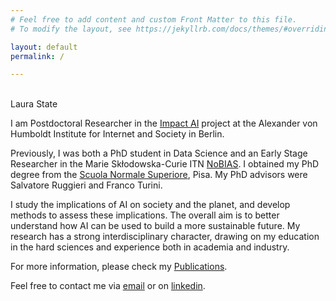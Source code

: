 ```yaml
---
# Feel free to add content and custom Front Matter to this file.
# To modify the layout, see https://jekyllrb.com/docs/themes/#overriding-theme-defaults

layout: default
permalink: /

---
```


<br />

<div class="title">
Laura State
</div>

I am Postdoctoral Researcher in the [Impact AI](https://www.hiig.de/en/project/impact-ai/) project at the Alexander von Humboldt Institute for Internet and Society in Berlin. 

Previously, I was both a PhD student in Data Science and an Early Stage Researcher in the Marie Skłodowska-Curie ITN [NoBIAS](https://nobias-project.eu). I obtained my PhD degree from the [Scuola Normale Superiore](https://www.sns.it/en), Pisa. My PhD advisors were Salvatore Ruggieri and Franco Turini.

I study the implications of AI on society and the planet, and develop methods to assess these implications. The overall aim is to better understand how AI can be used to build a more sustainable future. My research has a strong interdisciplinary character, drawing on my education in the hard sciences and experience both in academia and industry.

For more information, please check my [Publications](https://lstate.github.io/publications/).

Feel free to contact me via [email](mailto:laura.state@di.unipi.it)
or on
[linkedin](https://linkedin.com/in/laura-state).
